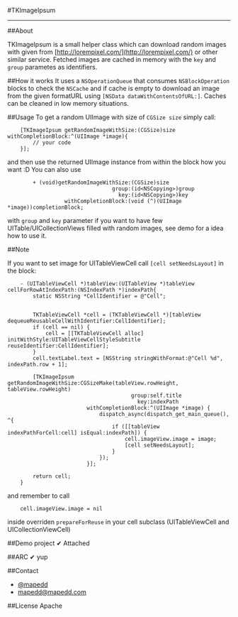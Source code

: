 #TKImageIpsum

***

##About


TKImageIpsum is a small helper class which can download random images with given from [http://lorempixel.com/](http://lorempixel.com/) or other similar service. Fetched images are cached in memory with the `key` and `group` parametes as identifiers.

##How it works
It uses a `NSOperationQueue` that consumes `NSBlockOperation` blocks to check the `NSCache` and if cache is empty to download an image from the given formatURL using `[NSData dataWithContentsOfURL:]`. Caches can be cleaned in low memory situations.

##Usage
To get a random UIImage with size of `CGSize size` simply call:

		[TKImageIpsum getRandomImageWithSize:(CGSize)size withCompletionBlock:^(UIImage *image){
			// your code
		}];


and then use the returned UIImage instance from within the block how you want :D
You can also use 

			+ (void)getRandomImageWithSize:(CGSize)size
								     group:(id<NSCopying>)group
								       key:(id<NSCopying>)key
			          withCompletionBlock:(void (^)(UIImage *image))completionBlock;
			
with `group` and `key` parameter if you want to have few UITable/UICollectionViews filled with random images, see demo for a idea how to use it.

##Note

If you want to set image for UITableViewCell call `[cell setNeedsLayout]` in the block:


		- (UITableViewCell *)tableView:(UITableView *)tableView cellForRowAtIndexPath:(NSIndexPath *)indexPath{
		    static NSString *CellIdentifier = @"Cell";
		    
		    
		    TKTableViewCell *cell = (TKTableViewCell *)[tableView dequeueReusableCellWithIdentifier:CellIdentifier];
		    if (cell == nil) {
		        cell = [[TKTableViewCell alloc] initWithStyle:UITableViewCellStyleSubtitle 											   reuseIdentifier:CellIdentifier];
		    }
		    cell.textLabel.text = [NSString stringWithFormat:@"Cell %d", indexPath.row + 1];
		    
		    [TKImageIpsum getRandomImageWithSize:CGSizeMake(tableView.rowHeight, tableView.rowHeight)
		                                   group:self.title
		                                     key:indexPath
		                     withCompletionBlock:^(UIImage *image) {
		                         dispatch_async(dispatch_get_main_queue(), ^{
		                             if ([[tableView indexPathForCell:cell] isEqual:indexPath]) {
		                                 cell.imageView.image = image;
		                                 [cell setNeedsLayout];
		                             }
		                         });
		                     }];
		    
		    return cell;
		}
		
and remember to call  

		cell.imageView.image = nil

inside overriden `prepareForReuse` in your cell subclass (UITableViewCell and UICollectionViewCell)


##Demo project
✔ Attached

##ARC
✔ yup

##Contact

- [@mapedd](https://twitter.com/mapedd)
- [mapedd@mapedd.com](mapedd@gmail.com/ "Title")

##License
Apache